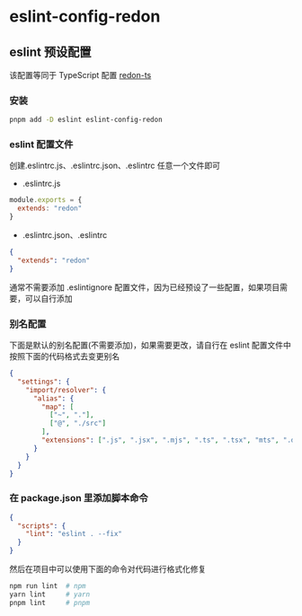 # eslint-config-redon

## eslint 预设配置

该配置等同于 TypeScript 配置 [redon-ts](https://github.com/redon-web/eslint-config/tree/main/packages/ts/README.md)

### 安装

```bash
pnpm add -D eslint eslint-config-redon
```

### eslint 配置文件

创建.eslintrc.js、.eslintrc.json、.eslintrc 任意一个文件即可

- .eslintrc.js

```js
module.exports = {
  extends: "redon"
}
```

- .eslintrc.json、.eslintrc

```json
{
  "extends": "redon"
}
```

通常不需要添加 .eslintignore 配置文件，因为已经预设了一些配置，如果项目需要，可以自行添加

### 别名配置

下面是默认的别名配置(不需要添加)，如果需要更改，请自行在 eslint 配置文件中按照下面的代码格式去变更别名

```json
{
  "settings": {
    "import/resolver": {
      "alias": {
        "map": [
          ["~", "."],
          ["@", "./src"]
        ],
        "extensions": [".js", ".jsx", ".mjs", ".ts", ".tsx", "mts", ".d.ts"]
      }
    }
  }
}
```

### 在 package.json 里添加脚本命令

```json
{
  "scripts": {
    "lint": "eslint . --fix"
  }
}
```

然后在项目中可以使用下面的命令对代码进行格式化修复

```bash
npm run lint  # npm
yarn lint     # yarn
pnpm lint     # pnpm
```
